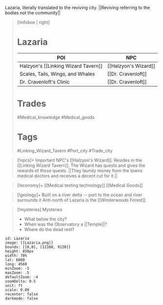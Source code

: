 
Lazaria, literally translated to the reviving city. \|\|Reviving referring to the bodies not the community\|\| 

> [!infobox | right]
> # Lazaria 
> | POI | NPC |
> | ---- | ---- |
> | Halzyon's [[Linking Wizard Tavern]] | [[Halzyon's Wizard]] | 
> | Scales, Tails, Wings, and Whales | [[Dr. Cravenloft]] | 
> | Dr. Cravenloft's Clinic | [[Dr. Cravenloft]] | 
> # Trades
> #Medical_knowledge #Medical_goods
>  # Tags
>  #Linking_Wizard_Tavern #Port_city #Trade_city

>[!npcs]+ Important NPC's
>[[Halzyon's Wizard]]: Resides in the [[Linking Wizard Tavern]]. The Wizard has quests and gives the rewards of those quests. \|\|They laundy money from the towns medical doctors and receives a decent cut for it.\|\| 
>




>[!economy]+
> [[Medical testing technology]]
> [[Medical Goods]]

> [!geology]+
> Built on a river delta -- port to the ocean and river surrounds it
> Anti-north of Lazaria is the [[Winderwoods Forest]]

>[!mysteries] Mysteries
> - What below the city? 
> - When was the Observatory a \|\|Temple\|\|?
> - Where do the dead rest?



```leaflet  
id: Lazaria   
image: [[Lazaria.png]]
bounds: [[0,0], [12160, 9120]] 
height: 850px 
width: 70% 
lat: 6080 
long: 4560   
minZoom: -5 
maxZoom: .5 
defaultZoom: -4 
zoomDelta: 0.5   
unit: ft  
scale: 0.09 
recenter: false  
darkmode: false 
```